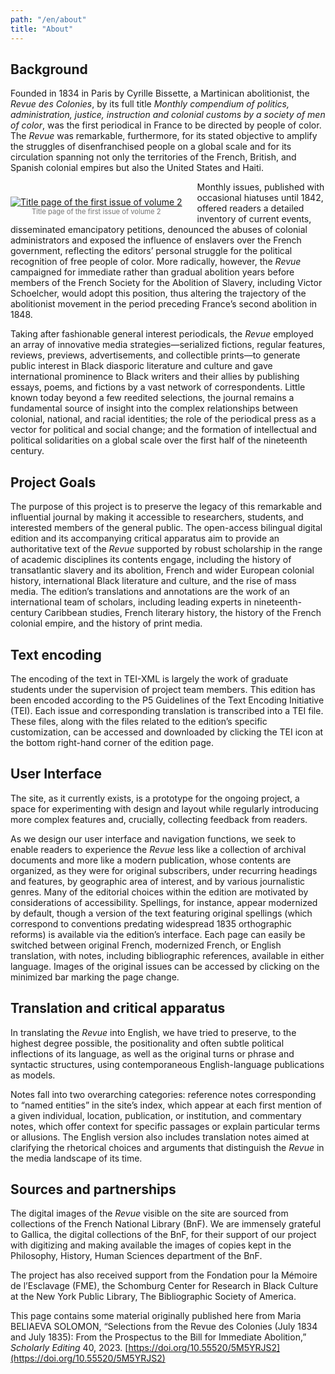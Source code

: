 ```yaml
---
path: "/en/about"
title: "About"
---
```


## Background

Founded in 1834 in Paris by Cyrille Bissette, a Martinican abolitionist, the _Revue des Colonies_, by its full title _Monthly compendium of politics, administration, justice, instruction and colonial customs by a society of men of color_, was the first periodical in France to be directed by people of color. The _Revue_ was remarkable, furthermore, for its stated objective to amplify the struggles of disenfranchised people on a global scale and for its circulation spanning not only the territories of the French, British, and Spanish colonial empires but also the United States and Haiti.

<div style="
    float: left;
    margin: 1.5rem 1.5rem 0 0;
    color: rgb(116, 116, 116);
  ">
  <a href='https://gallica.bnf.fr/ark:/12148/bd6t54043487/f13.item.zoom' target='_blank'>
    <img src="https://gallica.bnf.fr/iiif/ark:/12148/bd6t54043487/f13/91.24573216995434,313.2549317147191,2180.9635811836124,3221.2063732928677/369,545/0/native.jpg" alt="Title page of the first issue of volume 2" />
  </a>
  <div style="font-size: 80%; text-align: center">Title page of the first issue of volume 2</div>
</div>


Monthly issues, published with occasional hiatuses until 1842, offered readers a detailed inventory of current events, disseminated emancipatory petitions, denounced the abuses of colonial administrators and exposed the influence of enslavers over the French government, reflecting the editors’ personal struggle for the political recognition of free people of color. More radically, however, the _Revue_ campaigned for immediate rather than gradual abolition years before members of the French Society for the Abolition of Slavery, including Victor Schoelcher, would adopt this position, thus altering the trajectory of the abolitionist movement in the period preceding France’s second abolition in 1848.

Taking after fashionable general interest periodicals, the _Revue_ employed an array of innovative media strategies—serialized fictions, regular features, reviews, previews, advertisements, and collectible prints—to generate public interest in Black diasporic literature and culture and gave international prominence to Black writers and their allies by publishing essays, poems, and fictions by a vast network of correspondents. Little known today beyond a few reedited selections, the journal remains a fundamental source of insight into the complex relationships between colonial, national, and racial identities; the role of the periodical press as a vector for political and social change; and the formation of intellectual and political solidarities on a global scale over the first half of the nineteenth century.

<h2 style="clear: both">Project Goals</h2>

The purpose of this project is to preserve the legacy of this remarkable and influential journal by making it accessible to researchers, students, and interested members of the general public. The open-access bilingual digital edition and its accompanying critical apparatus aim to provide an authoritative text of the _Revue_ supported by robust scholarship in the range of academic disciplines its contents engage, including the history of transatlantic slavery and its abolition, French and wider European colonial history, international Black literature and culture, and the rise of mass media. The edition’s translations and annotations are the work of an international team of scholars, including leading experts in nineteenth-century Caribbean studies, French literary history, the history of the French colonial empire, and the history of print media. 

## Text encoding

The encoding of the text in TEI-XML is largely the work of graduate students under the supervision of project team members. This edition has been encoded according to the P5 Guidelines of the Text Encoding Initiative (TEI). Each issue and corresponding translation is transcribed into a TEI file. These files, along with the files related to the edition’s specific customization, can be accessed and downloaded by clicking the TEI icon at the bottom right-hand corner of the edition page. 

## User Interface

The site, as it currently exists, is a prototype for the ongoing project, a space for experimenting with design and layout while regularly introducing more complex features and, crucially, collecting feedback from readers.

As we design our user interface and navigation functions, we seek to enable readers to experience the _Revue_ less like a collection of archival documents and more like a modern publication, whose contents are organized, as they were for original subscribers, under recurring headings and features, by geographic area of interest, and by various journalistic genres. Many of the editorial choices within the edition are motivated by considerations of accessibility. Spellings, for instance, appear modernized by default, though a version of the text featuring original spellings (which correspond to conventions predating widespread 1835 orthographic reforms) is available via the edition’s interface. Each page can easily be switched between original French, modernized French, or English translation, with notes, including bibliographic references, available in either language. Images of the original issues can be accessed by clicking on the minimized bar marking the page change. 

## Translation and critical apparatus

In translating the _Revue_ into English, we have tried to preserve, to the highest degree possible, the positionality and often subtle political inflections of its language, as well as the original turns or phrase and syntactic structures, using contemporaneous English-language publications as models.

Notes fall into two overarching categories: reference notes corresponding to “named entities” in the site’s index, which appear at each first mention of a given individual, location, publication, or institution, and commentary notes, which offer context for specific passages or explain particular terms or allusions. The English version also includes translation notes aimed at clarifying the rhetorical choices and arguments that distinguish the _Revue_ in the media landscape of its time. 

## Sources and partnerships

The digital images of the _Revue_ visible on the site are sourced from collections of the French National Library (BnF). We are immensely grateful to Gallica, the digital collections of the BnF, for their support of our project with digitizing and making available the images of copies kept in the Philosophy, History, Human Sciences department of the BnF. 

The project has also received support from the Fondation pour la Mémoire de l’Esclavage  (FME), the Schomburg Center for Research in Black Culture at the New York Public Library, The Bibliographic Society of America.

This page contains some material originally published here from Maria BELIAEVA SOLOMON, “Selections from the Revue des Colonies (July 1834 and July 1835): From the Prospectus to the Bill for Immediate Abolition,” _Scholarly Editing_ 40, 2023.
[https://doi.org/10.55520/5M5YRJS2](https://doi.org/10.55520/5M5YRJS2) 
